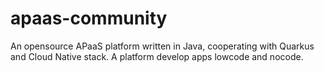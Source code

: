 # apaas-community
An opensource APaaS platform written in Java, cooperating with Quarkus and Cloud Native stack. A platform develop apps lowcode and nocode.
